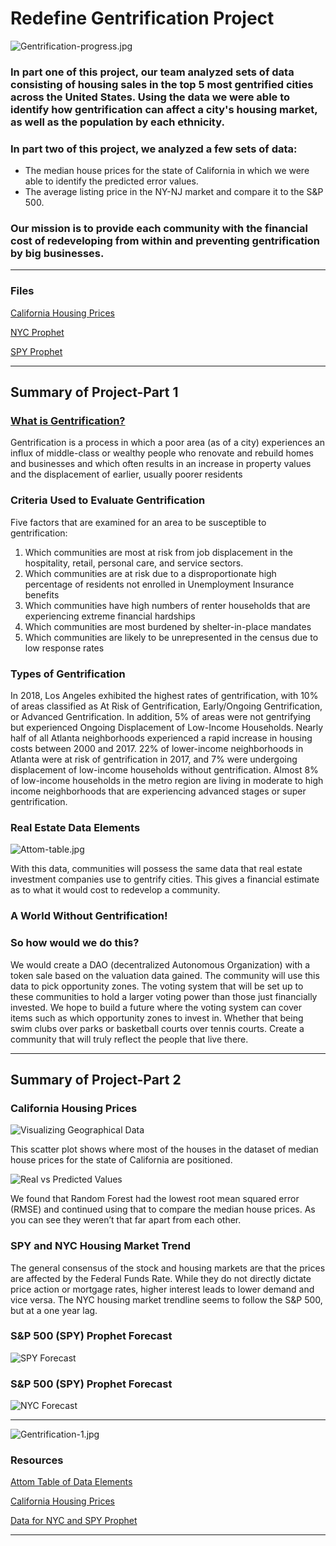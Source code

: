 # Redefine Gentrification Project

![Gentrification-progress.jpg](Images/Gentrification-progress.jpg)

### In part one of this project, our team analyzed sets of data consisting of housing sales in the top 5 most gentrified cities across the United States. Using the data we were able to identify how gentrification can affect a city's housing market, as well as the population by each ethnicity.

### In part two of this project, we analyzed a few sets of data:

* The median house prices for the state of California in which we were able to identify the predicted error values.
* The average listing price in the NY-NJ market and compare it to the S&P 500.

### Our mission is to provide each community with the financial cost of redeveloping from within and preventing gentrification by big businesses.

- - -

### Files

[California Housing Prices](Part-2/house_price_prediction.ipynb)

[NYC Prophet](Part-2/NYC_Prophet.ipynb)

[SPY Prophet](Part-2/SPY_Prophet.ipynb)


- - -

## Summary of Project-Part 1

### **[What is Gentrification?](https://www.youtube.com/embed/OFKJ45J-LMg)**

Gentrification is a process in which a poor area (as of a city) experiences an influx of middle-class or wealthy people who renovate and rebuild homes and businesses and which often results in an increase in property values and the displacement of earlier, usually poorer residents

### **Criteria Used to Evaluate Gentrification**

Five factors that are examined for an area to be susceptible to gentrification:
1. Which communities are most at risk from job displacement in the hospitality, retail, personal care, and service sectors.
2. Which communities are at risk due to a disproportionate high percentage of residents not enrolled in Unemployment Insurance benefits
3. Which communities have high numbers of renter households that are experiencing extreme financial hardships
4. Which communities are most burdened by shelter-in-place mandates
5. Which communities are likely to be unrepresented in the census due to low response rates

### **Types of Gentrification**

In 2018, Los Angeles exhibited the highest rates of gentrification, with 10% of areas classified as At Risk of Gentrification, Early/Ongoing Gentrification, or Advanced Gentrification. In addition, 5% of areas were not gentrifying but experienced Ongoing Displacement of Low-Income Households. Nearly half of all Atlanta neighborhoods experienced a rapid increase in housing costs between 2000 and 2017. 22% of lower-income neighborhoods in Atlanta were at risk of gentrification in 2017, and 7% were undergoing displacement of low-income households without gentrification. Almost 8% of low-income households in the metro region are living in moderate to high income neighborhoods that are experiencing advanced stages or super gentrification.

### **Real Estate Data Elements**

![Attom-table.jpg](Images/Attom-table.png)

With this data, communities will possess the same data that real estate investment companies use to gentrify cities. This gives a financial estimate as to what it would cost to redevelop a community.

### **A World Without Gentrification!**

### **So how would we do this?**
We would create a DAO (decentralized Autonomous Organization) with a token sale based on the valuation data gained. The community will use this data to pick opportunity zones. The voting system that will be set up to these communities to hold a larger voting power than those just financially invested. We hope to build a future where the voting system can cover items such as which opportunity zones to invest in. Whether that being swim clubs over parks or basketball courts over tennis courts. Create a community that will truly reflect the people that live there. 

- - -

## Summary of Project-Part 2

### **California Housing Prices**

![Visualizing Geographical Data](Images/Geo_data_plot.png)

This scatter plot shows where most of the houses in the dataset of median house prices for the state of California are positioned.

![Real vs Predicted Values](Images/Real_vs_Predicted_plot.png)

We found that Random Forest had the lowest root mean squared error (RMSE) and continued using that to compare the median house prices. As you can see they weren’t that far apart from each other.

### **SPY and NYC Housing Market Trend**

The general consensus of the stock and housing markets are that the prices are affected by the Federal Funds Rate. While they do not directly dictate price action or mortgage rates, higher interest leads to lower demand and vice versa. The NYC housing market trendline seems to follow the S&P 500, but at a one year lag. 

### **S&P 500 (SPY) Prophet Forecast**

![SPY Forecast](Images/spy_forecast.png)

### **S&P 500 (SPY) Prophet Forecast**

![NYC Forecast](Images/nyc_forecast.png)

- - -

![Gentrification-1.jpg](Images/Gentrification-1.jpg)

### Resources

[Attom Table of Data Elements](https://www.attomdata.com/data/)

[California Housing Prices](https://www.kaggle.com/datasets/camnugent/california-housing-prices?resource=download)

[Data for NYC and SPY Prophet](https://fred.stlouisfed.org/series/FEDFUNDS)

- - -